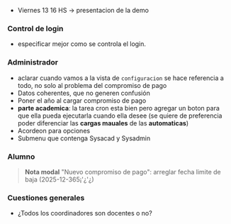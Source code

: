 
- Viernes 13 16 HS -> presentacion de la demo

### Control de login
- especificar mejor como se controla el login.

### Administrador

- aclarar cuando vamos a la vista de `configuracion` se hace referencia a todo, no solo al problema del compromiso de pago
- Datos coherentes, que no generen confusión
- Poner el año al cargar compromiso de pago
- **parte academica**: la tarea cron esta bien pero agregar un boton para que ella pueda ejecutarla cuando ella desee (se quiere de preferencia poder diferenciar las **cargas mauales** de las **automaticas**)
- Acordeon para opciones
- Submenu que contenga Sysacad y Sysadmin

### Alumno



> **Nota modal** "Nuevo compromiso de pago": arreglar fecha limite de baja (2025-12-365¡'¿'¿)


### Cuestiones generales

- ¿Todos los coordinadores son docentes o no?

